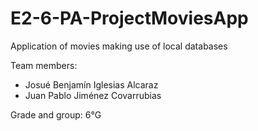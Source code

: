 # E2-6-PA-ProjectMoviesApp
Application of movies making use of local databases

Team members:
- Josué Benjamín Iglesias Alcaraz
- Juan Pablo Jiménez Covarrubias

Grade and group: 6°G
